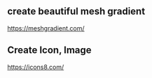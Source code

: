 ## create beautiful mesh gradient

https://meshgradient.com/

## Create Icon, Image

https://icons8.com/
